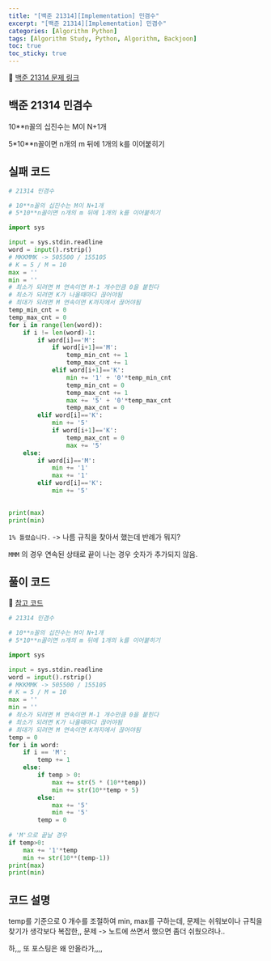 ```yaml
---
title: "[백준 21314][Implementation] 민겸수"
excerpt: "[백준 21314][Implementation] 민겸수"
categories: [Algorithm Python]
tags: [Algorithm Study, Python, Algorithm, Backjoon]
toc: true
toc_sticky: true
---
```


📌 [백준 21314 문제 링크](https://www.acmicpc.net/problem/21314) <br>

## 백준 21314 민겸수

10**n꼴의 십진수는 M이 N+1개 

5*10**n꼴이면 n개의 m 뒤에 1개의 k를 이어붙히기


## 실패 코드

```python
# 21314 민겸수

# 10**n꼴의 십진수는 M이 N+1개
# 5*10**n꼴이면 n개의 m 뒤에 1개의 k를 이어붙히기

import sys

input = sys.stdin.readline
word = input().rstrip()
# MKKMMK -> 505500 / 155105
# K = 5 / M = 10
max = ''
min = ''
# 최소가 되려면 M 연속이면 M-1 개수만큼 0을 붙힌다
# 최소가 되려면 K가 나올때마다 끊어야됨
# 최대가 되려면 M 연속이면 K까지에서 끊어야됨
temp_min_cnt = 0
temp_max_cnt = 0
for i in range(len(word)):
    if i != len(word)-1:
        if word[i]=='M':
            if word[i+1]=='M':
                temp_min_cnt += 1
                temp_max_cnt += 1
            elif word[i+1]=='K':
                min += '1' + '0'*temp_min_cnt
                temp_min_cnt = 0
                temp_max_cnt += 1
                max += '5' + '0'*temp_max_cnt
                temp_max_cnt = 0
        elif word[i]=='K':
            min += '5'
            if word[i+1]=='K':
                temp_max_cnt = 0
                max += '5'
    else:
        if word[i]=='M':
            min += '1'
            max += '1'
        elif word[i]=='K':
            min += '5'
        

print(max)
print(min)
```
`1% 틀렸습니다.` -> 나름 규칙을 찾아서 했는데 반례가 뭐지? 

`MMM` 의 경우 연속된 상태로 끝이 나는 경우 숫자가 추가되지 않음.

## 풀이 코드

📌 [참고 코드](https://yuna0125.tistory.com/44) 

```python
# 21314 민겸수

# 10**n꼴의 십진수는 M이 N+1개
# 5*10**n꼴이면 n개의 m 뒤에 1개의 k를 이어붙히기

import sys

input = sys.stdin.readline
word = input().rstrip()
# MKKMMK -> 505500 / 155105
# K = 5 / M = 10
max = ''
min = ''
# 최소가 되려면 M 연속이면 M-1 개수만큼 0을 붙힌다
# 최소가 되려면 K가 나올때마다 끊어야됨
# 최대가 되려면 M 연속이면 K까지에서 끊어야됨
temp = 0
for i in word:
    if i == 'M':
        temp += 1
    else:
        if temp > 0:
            max += str(5 * (10**temp))
            min += str(10**temp + 5)
        else:
            max += '5'
            min += '5'
        temp = 0
        
# 'M'으로 끝날 경우
if temp>0:
    max += '1'*temp
    min += str(10**(temp-1))
print(max)
print(min)
```

## 코드 설명

temp를 기준으로 0 개수를 조절하여 min, max를 구하는데, 문제는 쉬워보이나 규칙을 찾기가 생각보다 복잡한,, 문제 -> 노트에 쓰면서 했으면 좀더 쉬웠으려나.. 

하,,, 또 포스팅은 왜 안올라가,,,,
